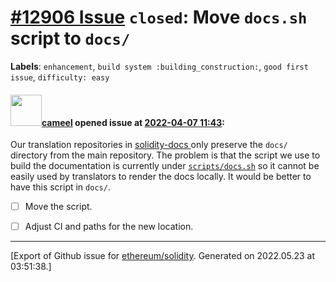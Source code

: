 # [\#12906 Issue](https://github.com/ethereum/solidity/issues/12906) `closed`: Move `docs.sh` script to `docs/`
**Labels**: `enhancement`, `build system :building_construction:`, `good first issue`, `difficulty: easy`


#### <img src="https://avatars.githubusercontent.com/u/137030?v=4" width="50">[cameel](https://github.com/cameel) opened issue at [2022-04-07 11:43](https://github.com/ethereum/solidity/issues/12906):

Our translation repositories in [solidity-docs ](https://github.com/solidity-docs) only preserve the `docs/` directory from the main repository. The problem is that the script we use to build the documentation is currently under [`scripts/docs.sh`](https://github.com/ethereum/solidity/blob/develop/scripts/docs.sh) so it cannot be easily used by translators to render the docs locally. It would be better to have this script in `docs/`.

- [ ] Move the script.
- [ ] Adjust CI and paths for the new location.




-------------------------------------------------------------------------------



[Export of Github issue for [ethereum/solidity](https://github.com/ethereum/solidity). Generated on 2022.05.23 at 03:51:38.]
